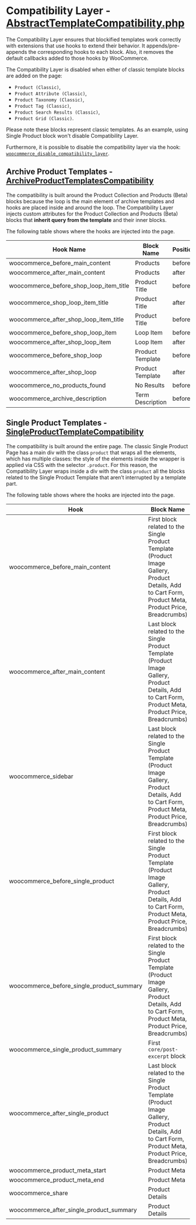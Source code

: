 # Compatibility Layer - [AbstractTemplateCompatibility.php](https://github.com/woocommerce/woocommerce-blocks/blob/trunk/src/Templates/AbstractTemplateCompatibility.php)

The Compatibility Layer ensures that blockified templates work correctly with extensions that use hooks to extend their behavior. It appends/pre-appends the corresponding hooks to each block. Also, it removes the default callbacks added to those hooks by WooCommerce.

The Compatibility Layer is disabled when either of classic template blocks are added on the page:

- `Product (Classic)`,
- `Product Attribute (Classic)`,
- `Product Taxonomy (Classic)`,
- `Product Tag (Classic)`,
- `Product Search Results (Classic)`,
- `Product Grid (Classic)`.

Please note these blocks represent classic templates. As an example, using Single Product block won't disable Compatibility Layer.

Furthermore, it is possible to disable the compatibility layer via the hook: [`woocommerce_disable_compatibility_layer`](https://github.com/woocommerce/woocommerce-blocks/blob/trunk/src/Templates/AbstractTemplateCompatibility.php/#L41-L42).

## Archive Product Templates - [ArchiveProductTemplatesCompatibility](https://github.com/woocommerce/woocommerce-blocks/blob/trunk/src/Templates/ArchiveProductTemplatesCompatibility.php)

The compatibility is built around the Product Collection and Products (Beta) blocks because the loop is the main element of archive templates and hooks are placed inside and around the loop. The Compatibility Layer injects custom attributes for the Product Collection and Products (Beta) blocks that **inherit query from the template** and their inner blocks.

The following table shows where the hooks are injected into the page.


| Hook Name                               | Block Name       | Position |
|-----------------------------------------|------------------|----------|
| woocommerce_before_main_content         | Products         | before   |
| woocommerce_after_main_content          | Products         | after    |
| woocommerce_before_shop_loop_item_title | Product Title    | before   |
| woocommerce_shop_loop_item_title        | Product Title    | after    |
| woocommerce_after_shop_loop_item_title  | Product Title    | before   |
| woocommerce_before_shop_loop_item       | Loop Item        | before   |
| woocommerce_after_shop_loop_item        | Loop Item        | after    |
| woocommerce_before_shop_loop            | Product Template | before   |
| woocommerce_after_shop_loop             | Product Template | after    |
| woocommerce_no_products_found           | No Results       | before   |
| woocommerce_archive_description         | Term Description | before   |






## Single Product Templates - [SingleProductTemplateCompatibility](https://github.com/woocommerce/woocommerce-blocks/blob/c8d82b20f4e4b8a424f1f0ebff80aca6f62588e5/src/Templates/SingleProductTemplateCompatibility.php)

The compatibility is built around the entire page. The classic Single Product Page has a main div with the class `product` that wraps all the elements, which has multiple classes: the style of the elements inside the wrapper is applied via CSS with the selector `.product`. For this reason, the Compatibility Layer wraps inside a div with the class `product` all the blocks related to the Single Product Template that aren’t interrupted by a template part.

The following table shows where the hooks are injected into the page.


| Hook                                      | Block Name                                                                                                                                             | Position |
|-------------------------------------------|--------------------------------------------------------------------------------------------------------------------------------------------------------|----------|
| woocommerce_before_main_content           | First block related to the Single Product Template (Product Image Gallery, Product Details, Add to Cart Form, Product Meta, Product Price, Breadcrumbs) | before   |
| woocommerce_after_main_content            | Last block related to the Single Product Template (Product Image Gallery, Product Details, Add to Cart Form, Product Meta, Product Price, Breadcrumbs)  | after    |
| woocommerce_sidebar                       | Last block related to the Single Product Template (Product Image Gallery, Product Details, Add to Cart Form, Product Meta, Product Price, Breadcrumbs)  | after    |
| woocommerce_before_single_product         | First block related to the Single Product Template (Product Image Gallery, Product Details, Add to Cart Form, Product Meta, Product Price, Breadcrumbs) | before   |
| woocommerce_before_single_product_summary | First block related to the Single Product Template (Product Image Gallery, Product Details, Add to Cart Form, Product Meta, Product Price, Breadcrumbs) | before   |
| woocommerce_single_product_summary        | First `core/post-excerpt` block                                                                                                                         | before   |
| woocommerce_after_single_product          | Last block related to the Single Product Template (Product Image Gallery, Product Details, Add to Cart Form, Product Meta, Product Price, Breadcrumbs)  | after    |
| woocommerce_product_meta_start            | Product Meta                                                                                                                                           | before   |
| woocommerce_product_meta_end              | Product Meta                                                                                                                                           | after    |
| woocommerce_share                         | Product Details                                                                                                                                        | before   |
| woocommerce_after_single_product_summary  | Product Details                                                                                                                                        | before   |
